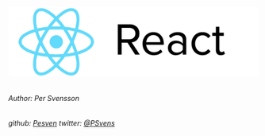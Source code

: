 ######                                     ![](assets/react_best_practices-1453211146748.png)



























###### Author: Per Svensson 

###### github: [Pesven](https://github.com/Psvensso)  twitter: [@PSvens](https://twitter.com/PSvens)



